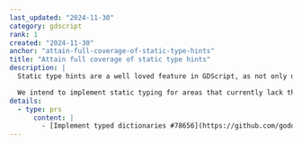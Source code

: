 ```yaml
---
last_updated: "2024-11-30"
category: gdscript
rank: 1
created: "2024-11-30"
anchor: "attain-full-coverage-of-static-type-hints"
title: "Attain full coverage of static type hints"
description: |
  Static type hints are a well loved feature in GDScript, as not only does it improve performance, but it lowers the amount of possible typing issues.

  We intend to implement static typing for areas that currently lack them. We are thinking about typed dictionaries (already merged for 4.4) and enforcing the typing of signals.
details:
  - type: prs
      content: |
        - [Implement typed dictionaries #78656](https://github.com/godotengine/godot/pull/78656)
---
```

